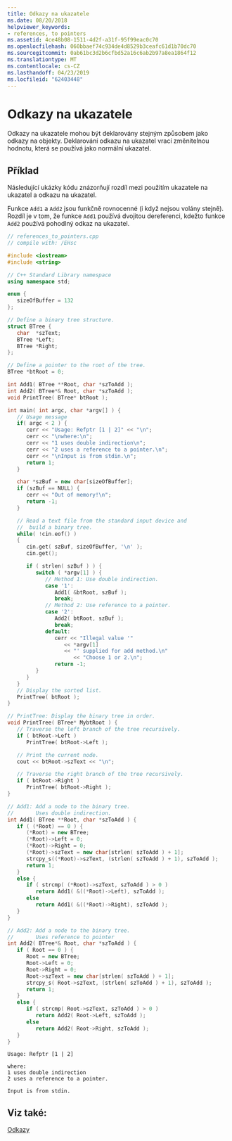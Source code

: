 ```yaml
---
title: Odkazy na ukazatele
ms.date: 08/20/2018
helpviewer_keywords:
- references, to pointers
ms.assetid: 4ce48b08-1511-4d2f-a31f-95f99eac0c70
ms.openlocfilehash: 060bbaef74c934de4d8529b3ceafc61d1b70dc70
ms.sourcegitcommit: 0ab61bc3d2b6cfbd52a16c6ab2b97a8ea1864f12
ms.translationtype: MT
ms.contentlocale: cs-CZ
ms.lasthandoff: 04/23/2019
ms.locfileid: "62403448"
---
```

# <a name="references-to-pointers"></a>Odkazy na ukazatele

Odkazy na ukazatele mohou být deklarovány stejným způsobem jako odkazy na objekty. Deklarování odkazu na ukazatel vrací změnitelnou hodnotu, která se používá jako normální ukazatel.

## <a name="example"></a>Příklad

Následující ukázky kódu znázorňují rozdíl mezi použitím ukazatele na ukazatel a odkazu na ukazatel.

Funkce `Add1` a `Add2` jsou funkčně rovnocenné (i když nejsou volány stejně). Rozdíl je v tom, že funkce `Add1` používá dvojitou dereferenci, kdežto funkce `Add2` používá pohodlný odkaz na ukazatel.

```cpp
// references_to_pointers.cpp
// compile with: /EHsc

#include <iostream>
#include <string>

// C++ Standard Library namespace
using namespace std;

enum {
   sizeOfBuffer = 132
};

// Define a binary tree structure.
struct BTree {
   char  *szText;
   BTree *Left;
   BTree *Right;
};

// Define a pointer to the root of the tree.
BTree *btRoot = 0;

int Add1( BTree **Root, char *szToAdd );
int Add2( BTree*& Root, char *szToAdd );
void PrintTree( BTree* btRoot );

int main( int argc, char *argv[] ) {
   // Usage message
   if( argc < 2 ) {
      cerr << "Usage: Refptr [1 | 2]" << "\n";
      cerr << "\nwhere:\n";
      cerr << "1 uses double indirection\n";
      cerr << "2 uses a reference to a pointer.\n";
      cerr << "\nInput is from stdin.\n";
      return 1;
   }

   char *szBuf = new char[sizeOfBuffer];
   if (szBuf == NULL) {
      cerr << "Out of memory!\n";
      return -1;
   }

   // Read a text file from the standard input device and
   //  build a binary tree.
   while( !cin.eof() )
   {
      cin.get( szBuf, sizeOfBuffer, '\n' );
      cin.get();

      if ( strlen( szBuf ) ) {
         switch ( *argv[1] ) {
            // Method 1: Use double indirection.
            case '1':
               Add1( &btRoot, szBuf );
               break;
            // Method 2: Use reference to a pointer.
            case '2':
               Add2( btRoot, szBuf );
               break;
            default:
               cerr << "Illegal value '"
                  << *argv[1]
                  << "' supplied for add method.\n"
                     << "Choose 1 or 2.\n";
               return -1;
         }
      }
   }
   // Display the sorted list.
   PrintTree( btRoot );
}

// PrintTree: Display the binary tree in order.
void PrintTree( BTree* MybtRoot ) {
   // Traverse the left branch of the tree recursively.
   if ( btRoot->Left )
      PrintTree( btRoot->Left );

   // Print the current node.
   cout << btRoot->szText << "\n";

   // Traverse the right branch of the tree recursively.
   if ( btRoot->Right )
      PrintTree( btRoot->Right );
}

// Add1: Add a node to the binary tree.
//       Uses double indirection.
int Add1( BTree **Root, char *szToAdd ) {
   if ( (*Root) == 0 ) {
      (*Root) = new BTree;
      (*Root)->Left = 0;
      (*Root)->Right = 0;
      (*Root)->szText = new char[strlen( szToAdd ) + 1];
      strcpy_s((*Root)->szText, (strlen( szToAdd ) + 1), szToAdd );
      return 1;
   }
   else {
      if ( strcmp( (*Root)->szText, szToAdd ) > 0 )
         return Add1( &((*Root)->Left), szToAdd );
      else
         return Add1( &((*Root)->Right), szToAdd );
   }
}

// Add2: Add a node to the binary tree.
//       Uses reference to pointer
int Add2( BTree*& Root, char *szToAdd ) {
   if ( Root == 0 ) {
      Root = new BTree;
      Root->Left = 0;
      Root->Right = 0;
      Root->szText = new char[strlen( szToAdd ) + 1];
      strcpy_s( Root->szText, (strlen( szToAdd ) + 1), szToAdd );
      return 1;
   }
   else {
      if ( strcmp( Root->szText, szToAdd ) > 0 )
         return Add2( Root->Left, szToAdd );
      else
         return Add2( Root->Right, szToAdd );
   }
}
```

```Output
Usage: Refptr [1 | 2]

where:
1 uses double indirection
2 uses a reference to a pointer.

Input is from stdin.
```

## <a name="see-also"></a>Viz také:

[Odkazy](../cpp/references-cpp.md)